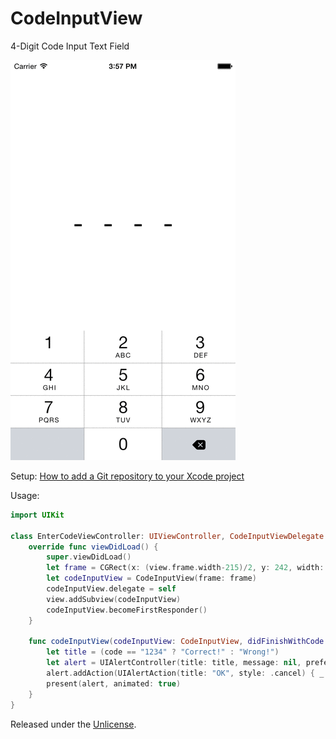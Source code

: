 # CodeInputView

4-Digit Code Input Text Field

![Screenshots][1]

Setup: [How to add a Git repository to your Xcode project][2]

Usage:

```swift
import UIKit

class EnterCodeViewController: UIViewController, CodeInputViewDelegate {
    override func viewDidLoad() {
        super.viewDidLoad()
        let frame = CGRect(x: (view.frame.width-215)/2, y: 242, width: 215, height: 60)
        let codeInputView = CodeInputView(frame: frame)
        codeInputView.delegate = self
        view.addSubview(codeInputView)
        codeInputView.becomeFirstResponder()
    }

    func codeInputView(codeInputView: CodeInputView, didFinishWithCode code: String) {
        let title = (code == "1234" ? "Correct!" : "Wrong!")
        let alert = UIAlertController(title: title, message: nil, preferredStyle: .alert)
        alert.addAction(UIAlertAction(title: "OK", style: .cancel) { _ in codeInputView.clear() })
        present(alert, animated: true)
    }
}
```

Released under the [Unlicense][3].


  [1]: Screenshots.gif
  [2]: https://github.com/acani/Libraries
  [3]: http://unlicense.org
